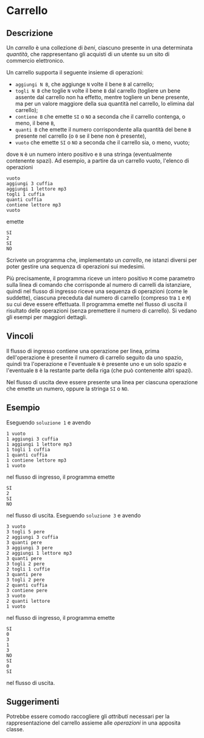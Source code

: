 Carrello
========

Descrizione
-----------

Un *carrello* è una collezione di *beni*, ciascuno presente in una determinata
*quantità*, che rappresentano gli acquisti di un utente su un sito di commercio
elettronico.

Un carrello supporta il seguente insieme di operazioni:

- `aggiungi N B`, che aggiunge `N` volte il bene `B` al carrello;
- `togli N B` che toglie `N` volte il bene `B` dal carrello (togliere un bene
  assente dal carrello non ha effetto, mentre togliere un bene presente, ma per
  un valore maggiore della sua quantità nel carrello, lo elimina dal carrello);
- `contiene B` che emette `SI` o `NO` a seconda che il carrello contenga, o meno,
  il bene `B`,
- `quanti B` che emette il numero corrispondente alla quantità del bene `B`
  presente nel carrello (o `0` se il bene non è presente),
- `vuoto` che emette `SI` o `NO` a seconda che il carrello sia, o meno, vuoto;

dove `N` è un numero intero positivo e `B` una stringa (eventualmente contenente
spazi). Ad esempio, a partire da un carrello vuoto, l'elenco di operazioni

    vuoto
    aggiungi 3 cuffia
    aggiungi 1 lettore mp3
    togli 1 cuffia
    quanti cuffia
    contiene lettore mp3
    vuoto

emette

    SI
    2
    SI
    NO

Scrivete un programma che, implementato un *carrello*, ne istanzi diversi per
poter gestire una sequenza di operazioni sui medesimi.

Più precisamente, il programma riceve un intero positivo `M` come parametro
sulla linea di comando che corrisponde al numero di carrelli da istanziare,
quindi nel flusso di ingresso riceve una sequenza di operazioni (come le
suddette), ciascuna preceduta dal numero di carrello (compreso tra `1` e `M`) su
cui deve essere effettuata. Il programma emette nel flusso di uscita il risultato
delle operazioni (senza premettere il numero di carrello). Si vedano gli esempi
per maggiori dettagli.


Vincoli
-------

Il flusso di ingresso contiene una operazione per linea, prima dell'operazione è
presente il numero di carrello seguito da uno spazio, quindi tra l'operazione e
l'eventuale `N` è presente uno e un solo spazio e l'eventuale `B` è la restante
parte della riga (che può contenente altri spazi).

Nel flusso di uscita deve essere presente una linea per ciascuna operazione che
emette un numero, oppure la stringa `SI` o `NO`.


Esempio
-------

Eseguendo `soluzione 1` e avendo

    1 vuoto
    1 aggiungi 3 cuffia
    1 aggiungi 1 lettore mp3
    1 togli 1 cuffia
    1 quanti cuffia
    1 contiene lettore mp3
    1 vuoto

nel flusso di ingresso, il programma emette

    SI
    2
    SI
    NO

nel flusso di uscita. Eseguendo `soluzione 3` e avendo

    3 vuoto
    3 togli 5 pere
    2 aggiungi 3 cuffia
    3 quanti pere
    3 aggiungi 3 pere
    2 aggiungi 1 lettore mp3
    3 quanti pere
    3 togli 2 pere
    2 togli 1 cuffie
    3 quanti pere
    3 togli 2 pere
    2 quanti cuffia
    3 contiene pere
    3 vuoto
    2 quanti lettore
    1 vuoto

nel flusso di ingresso, il programma emette

    SI
    0
    3
    1
    3
    NO
    SI
    0
    SI

nel flusso di uscita.

Suggerimenti
------------

Potrebbe essere comodo raccogliere gli *attributi* necessari per la
rappresentazione del carrello assieme alle *operazioni* in una apposita classe.
